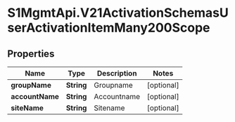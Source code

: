 # S1MgmtApi.V21ActivationSchemasUserActivationItemMany200Scope

## Properties
Name | Type | Description | Notes
------------ | ------------- | ------------- | -------------
**groupName** | **String** | Groupname | [optional] 
**accountName** | **String** | Accountname | [optional] 
**siteName** | **String** | Sitename | [optional] 


